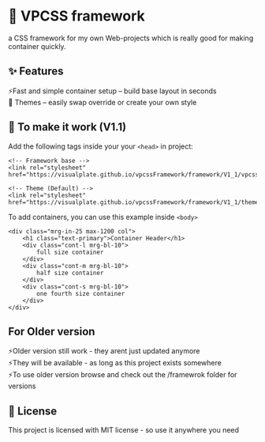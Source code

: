 # 🎨 VPCSS framework
a CSS framework for my own Web-projects which is really good for making container quickly. 

## ✨ Features
  ⚡Fast and simple container setup – build base layout in seconds  
  🎨 Themes – easily swap override or create your own style 
  
## 🚀 To make it work (V1.1)
Add the following tags inside your your ``` <head> ``` in project:
```
<!-- Framework base -->
<link rel="stylesheet" href="https://visualplate.github.io/vpcssFramework/framework/V1_1/vpcss.css">

<!-- Theme (Default) -->
<link rel="stylesheet" href="https://visualplate.github.io/vpcssFramework/framework/V1_1/themeConfig/default.css">
```
To add containers, you can use this example inside ``` <body> ```
```
<div class="mrg-in-25 max-1200 col">
    <h1 class="text-primary">Container Header</h1>
    <div class="cont-l mrg-bl-10">
        full size container
    </div>
    <div class="cont-m mrg-bl-10">
        half size container
    </div>
    <div class="cont-s mrg-bl-10">
        one fourth size container
    </div>
</div>
```

## For Older version
  ⚡Older version still work - they arent just updated anymore  
  ⚡They will be available - as long as this project exists somewhere  
  ⚡To use older version browse and check out the /framewrok folder for versions
  
## 📜 License
  This project is licensed with MIT license - so use it anywhere you need
